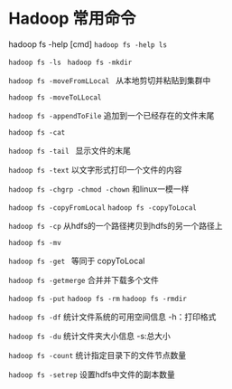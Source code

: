 # Hadoop 常用命令

hadoop fs -help [cmd]
`hadoop fs -help ls`

`hadoop fs -ls `
`hadoop fs -mkdir`

`hadoop fs -moveFromLLocal `
从本地剪切并粘贴到集群中

`hadoop fs -moveToLLocal`

`hadoop fs -appendToFile`
追加到一个已经存在的文件末尾

`hadoop fs -cat`

`hadoop fs -tail `
显示文件的末尾

`hadoop fs -text`
以文字形式打印一个文件的内容

`hadoop fs -chgrp -chmod -chown`
和linux一模一样

`hadoop fs -copyFromLocal`
`hadoop fs -copyToLocal`

`hadoop fs -cp`
从hdfs的一个路径拷贝到hdfs的另一个路径上

`hadoop fs -mv`

`hadoop fs -get `
等同于 copyToLocal

`hadoop fs -getmerge`
合并并下载多个文件

`hadoop fs -put`
`hadoop fs -rm`
`hadoop fs -rmdir`

`hadoop fs -df`
统计文件系统的可用空间信息 -h：打印格式

`hadoop fs -du`
统计文件夹大小信息 -s:总大小

`hadoop fs -count`
统计指定目录下的文件节点数量

`hadoop fs -setrep`
设置hdfs中文件的副本数量

